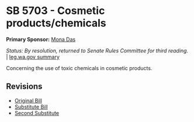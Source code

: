 # SB 5703 - Cosmetic products/chemicals
**Primary Sponsor:** [Mona Das](/person/leg/das_mo.md)

*Status: By resolution, returned to Senate Rules Committee for third reading.* | [leg.wa.gov summary](https://app.leg.wa.gov/billsummary?BillNumber=5703&Year=2021)

Concerning the use of toxic chemicals in cosmetic products.

## Revisions
* [Original Bill](1/)
* [Substitute Bill](S/)
* [Second Substitute](S2/)